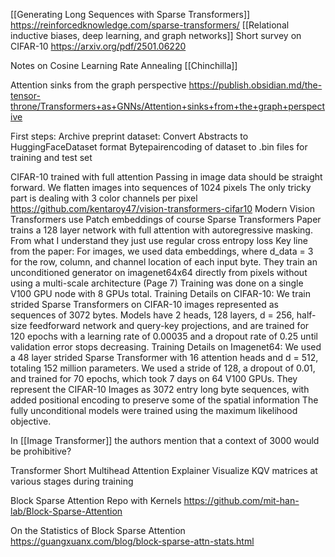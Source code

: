[[Generating Long Sequences with Sparse Transformers]]
https://reinforcedknowledge.com/sparse-transformers/
[[Relational inductive biases, deep learning, and graph networks]]
Short survey on CIFAR-10 https://arxiv.org/pdf/2501.06220

Notes on Cosine Learning Rate Annealing [[Chinchilla]]

Attention sinks from the graph perspective
https://publish.obsidian.md/the-tensor-throne/Transformers+as+GNNs/Attention+sinks+from+the+graph+perspective


First steps: 
Archive preprint dataset: 
	Convert Abstracts to HuggingFaceDataset format
	Bytepairencoding of dataset to .bin files for training and test set

CIFAR-10 trained with full attention
	Passing in image data should be straight forward. 
	We flatten images into sequences of 1024 pixels
	The only tricky part is dealing with 3 color channels per pixel
	https://github.com/kentaroy47/vision-transformers-cifar10
	Modern Vision Transformers use Patch embeddings of course
	Sparse Transformers Paper trains a 128 layer network with full attention with autoregressive masking. 
	From what I understand they just use regular cross entropy loss 
	Key line from the paper: 
		For images, we used data embeddings, where d_data = 3 for the row, column, and channel location of each input byte. 
	They train an unconditioned generator on imagenet64x64 directly from pixels without using a multi-scale architecture (Page 7)
	Training was done on a single V100 GPU node with 8 GPUs total.
	Training Details on CIFAR-10:
		We train strided Sparse Transformers on CIFAR-10 images represented as sequences of 3072 bytes. Models have 2	heads, 128 layers, d = 256, half-size feedforward network and query-key projections, and are trained for 120 epochs with a learning rate of 0.00035 and a dropout rate of 0.25 until validation error stops decreasing.
	Training Details on Imagenet64:
		We used a 48 layer strided Sparse Transformer with 16 attention heads and d = 512, totaling 152 million parameters. We used a stride of 128, a dropout of 0.01, and trained for 70 epochs, which took 7 days on 64 V100 GPUs.
	They represent the CIFAR-10 Images as 3072 entry long byte sequences, with added positional encoding to preserve some of the spatial information
	The fully unconditional models were trained using the maximum likelihood objective.

In [[Image Transformer]] the authors mention that a context of 3000 would be prohibitive? 


Transformer
	Short Multihead Attention Explainer
	Visualize KQV matrices at various stages during training

Block Sparse Attention Repo with Kernels
	https://github.com/mit-han-lab/Block-Sparse-Attention

On the Statistics of Block Sparse Attention
	https://guangxuanx.com/blog/block-sparse-attn-stats.html

